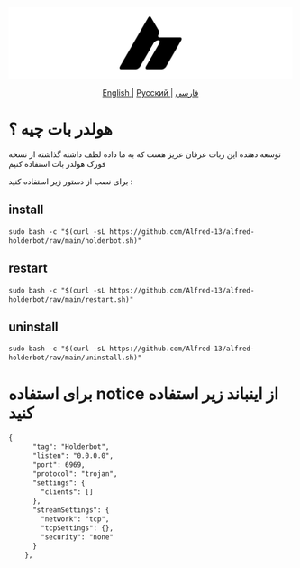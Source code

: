 ![Example Image](holderbotcover.png)

<p align="center">
  <a href="./README.md">
	English
	</a>
	|
	<a href="./README_ru.md">
	Русский
	</a>
	|
	<a href="./README_fa.md">
	فارسی
	</a>

</p>

# هولدر بات چیه ؟

توسعه دهنده این ربات عرفان عزیز هست که به ما داده لطف داشته گذاشته از نسخه فورک هولدر بات استفاده کنیم



برای نصب از دستور زیر استفاده کنید :

## install
```
sudo bash -c "$(curl -sL https://github.com/Alfred-13/alfred-holderbot/raw/main/holderbot.sh)"
```
## restart
```
sudo bash -c "$(curl -sL https://github.com/Alfred-13/alfred-holderbot/raw/main/restart.sh)"
```
## uninstall
```
sudo bash -c "$(curl -sL https://github.com/Alfred-13/alfred-holderbot/raw/main/uninstall.sh)"
```

# برای استفاده notice از اینباند زیر استفاده کنید 


```
{
      "tag": "Holderbot",
      "listen": "0.0.0.0",
      "port": 6969,
      "protocol": "trojan",
      "settings": {
        "clients": []
      },
      "streamSettings": {
        "network": "tcp",
        "tcpSettings": {},
        "security": "none"
      }
    },
```


